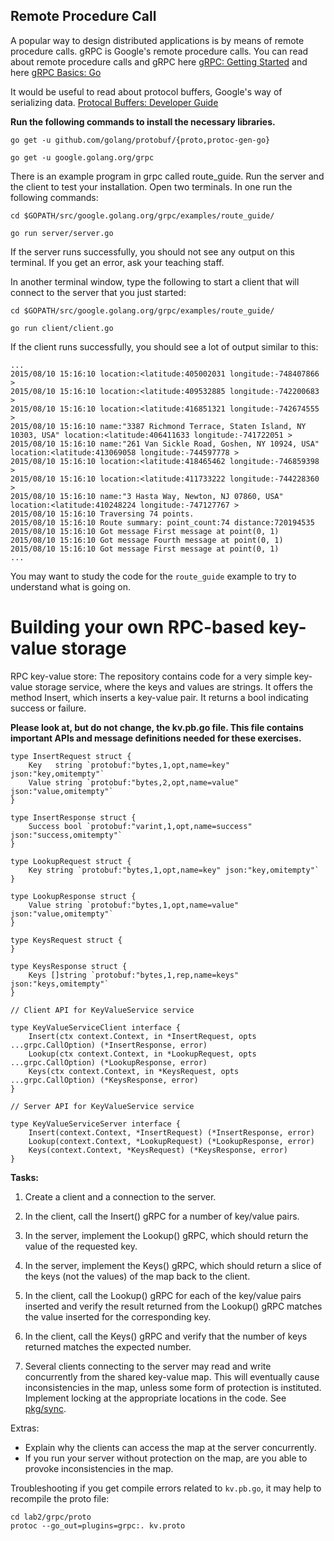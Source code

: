 
## Remote Procedure Call

A popular way to design distributed applications is by means of remote procedure calls. gRPC is
Google's remote procedure calls. You can read about remote procedure calls and gRPC here
[gRPC: Getting Started](https://github.com/grpc/grpc-common/blob/master/README.md) and here
[gRPC Basics: Go](https://github.com/grpc/grpc-go/blob/master/examples/gotutorial.md)

It would be useful to read about protocol buffers, Google's way of serializing data. 
[Protocal Buffers: Developer Guide](https://developers.google.com/protocol-buffers/docs/overview)

**Run the following commands to install the necessary libraries.**
```
go get -u github.com/golang/protobuf/{proto,protoc-gen-go}

go get -u google.golang.org/grpc
```

There is an example program in grpc called route_guide. Run the server and the client to test your 
installation. Open two terminals. In one run the following commands:
```
cd $GOPATH/src/google.golang.org/grpc/examples/route_guide/

go run server/server.go
```

If the server runs successfully, you should not see any output on this terminal. If you get an error, ask your teaching staff.

In another terminal window, type the following to start a client that will connect to the server that you just started:
```
cd $GOPATH/src/google.golang.org/grpc/examples/route_guide/

go run client/client.go
```

If the client runs successfully, you should see a lot of output similar to this:
```
...
2015/08/10 15:16:10 location:<latitude:405002031 longitude:-748407866 > 
2015/08/10 15:16:10 location:<latitude:409532885 longitude:-742200683 > 
2015/08/10 15:16:10 location:<latitude:416851321 longitude:-742674555 > 
2015/08/10 15:16:10 name:"3387 Richmond Terrace, Staten Island, NY 10303, USA" location:<latitude:406411633 longitude:-741722051 > 
2015/08/10 15:16:10 name:"261 Van Sickle Road, Goshen, NY 10924, USA" location:<latitude:413069058 longitude:-744597778 > 
2015/08/10 15:16:10 location:<latitude:418465462 longitude:-746859398 > 
2015/08/10 15:16:10 location:<latitude:411733222 longitude:-744228360 > 
2015/08/10 15:16:10 name:"3 Hasta Way, Newton, NJ 07860, USA" location:<latitude:410248224 longitude:-747127767 > 
2015/08/10 15:16:10 Traversing 74 points.
2015/08/10 15:16:10 Route summary: point_count:74 distance:720194535 
2015/08/10 15:16:10 Got message First message at point(0, 1)
2015/08/10 15:16:10 Got message Fourth message at point(0, 1)
2015/08/10 15:16:10 Got message First message at point(0, 1)
...
```

You may want to study the code for the `route_guide` example to try to understand what is going on.

# Building your own RPC-based key-value storage

RPC key-value store: The repository contains code for a very simple key-value storage
service, where the keys and values are strings. It offers the method Insert, which inserts a
key-value pair. It returns a bool indicating success or failure.

**Please look at, but do not change, the kv.pb.go file. This file contains important APIs and message
definitions needed for these exercises.**


```
type InsertRequest struct {
	Key   string `protobuf:"bytes,1,opt,name=key" json:"key,omitempty"`
	Value string `protobuf:"bytes,2,opt,name=value" json:"value,omitempty"`
}

type InsertResponse struct {
	Success bool `protobuf:"varint,1,opt,name=success" json:"success,omitempty"`
}

type LookupRequest struct {
	Key string `protobuf:"bytes,1,opt,name=key" json:"key,omitempty"`
}

type LookupResponse struct {
	Value string `protobuf:"bytes,1,opt,name=value" json:"value,omitempty"`
}

type KeysRequest struct {
}

type KeysResponse struct {
	Keys []string `protobuf:"bytes,1,rep,name=keys" json:"keys,omitempty"`
}

// Client API for KeyValueService service

type KeyValueServiceClient interface {
	Insert(ctx context.Context, in *InsertRequest, opts ...grpc.CallOption) (*InsertResponse, error)
	Lookup(ctx context.Context, in *LookupRequest, opts ...grpc.CallOption) (*LookupResponse, error)
	Keys(ctx context.Context, in *KeysRequest, opts ...grpc.CallOption) (*KeysResponse, error)
}

// Server API for KeyValueService service

type KeyValueServiceServer interface {
	Insert(context.Context, *InsertRequest) (*InsertResponse, error)
	Lookup(context.Context, *LookupRequest) (*LookupResponse, error)
	Keys(context.Context, *KeysRequest) (*KeysResponse, error)
}
```

**Tasks:**

1. Create a client and a connection to the server.

2. In the client, call the Insert() gRPC for a number of key/value pairs.

3. In the server, implement the Lookup() gRPC, which should return the value of the requested key.

4. In the server, implement the Keys() gRPC, which should return a slice of the keys 
(not the values) of the map back to the client.

5. In the client, call the Lookup() gRPC for each of the key/value pairs inserted and verify 
the result returned from the Lookup() gRPC matches the value inserted for the corresponding key.

6. In the client, call the Keys() gRPC and verify that the number of keys returned matches 
the expected number.

7. Several clients connecting to the server may read and write concurrently from the shared
key-value map. This will eventually cause inconsistencies in the map, unless some form of
protection is instituted. Implement locking at the appropriate locations
in the code. See [pkg/sync](http://golang.org/pkg/sync/).

Extras:

  - Explain why the clients can access the map at the server concurrently.
  - If you run your server without protection on the map, are you able to provoke inconsistencies in the map.

Troubleshooting if you get compile errors related to `kv.pb.go`, it may help to recompile the proto file:
```
cd lab2/grpc/proto
protoc --go_out=plugins=grpc:. kv.proto
```


